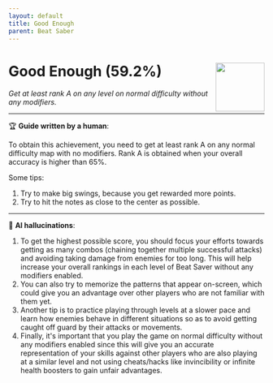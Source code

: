```yaml
---
layout: default
title: Good Enough
parent: Beat Saber
---
```


# Good Enough (59.2%) <img align="right" src="https://cdn.cloudflare.steamstatic.com/steamcommunity/public/images/apps/620980/fbc0983f37696e78b519b738979f137fa01f42a5.jpg" width="96" height="96">

_Get at least rank A on any level on normal difficulty without any modifiers._

---

:trophy: **Guide written by a human**:

To obtain this achievement, you need to get at least rank A on any normal difficulty map with no modifiers. Rank A is obtained when your overall accuracy is higher than 65%.

Some tips:
1. Try to make big swings, because you get rewarded more points.
2. Try to hit the notes as close to the center as possible.

---

:robot: **AI hallucinations**:

1. To get the highest possible score, you should focus your efforts towards getting as many combos (chaining together multiple successful attacks) and avoiding taking damage from enemies for too long. This will help increase your overall rankings in each level of Beat Saver without any modifiers enabled. 
2. You can also try to memorize the patterns that appear on-screen, which could give you an advantage over other players who are not familiar with them yet.
3. Another tip is to practice playing through levels at a slower pace and learn how enemies behave in different situations so as to avoid getting caught off guard by their attacks or movements.
4. Finally, it's important that you play the game on normal difficulty without any modifiers enabled since this will give you an accurate representation of your skills against other players who are also playing at a similar level and not using cheats/hacks like invincibility or infinite health boosters to gain unfair advantages.
